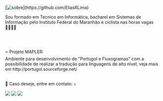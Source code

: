 
[![sobre](https://img.shields.io/static/v1?label=Sobre&message=Elias+Lima&color=f8efd4&style=for-the-badge&logo=GitHub")](https://github.com/EliasRLima)


<p align="left"> 
 Sou formado em Tecnico em Informática, bacharel em Sistemas de Informação pelo Instituto Federal do Maranhão e ciclista nas horas vagas 🚴‍♂️😎🤘
</p>

</br>
</br>

<p align="left">
⭐ Projeto MAPLER: </br> 
 Ambiente para desenvolvimento de "Portugol e Fluxogramas" com a possibilidade de realizar a tradução para linguagens de alto nível, veja mais em http://portugol.sourceforge.net/ <br></br>

</p>

<p align="left">
  💌 Caso deseje, entre em contato: ⤵️
</p>

<p align="left">
  <a href="mailto:eliasrlima.2000@gmail.com" alt="Gmail">
  <img src="https://img.shields.io/badge/-Gmail-FF0000?style=flat-square&labelColor=FF0000&logo=gmail&logoColor=white&link=mailto:eliasrlima.2000@gmail.com" /></a>

  <a href="https://www.linkedin.com/in/elias-lima-27879b204/" alt="Linkedin">
  <img src="https://img.shields.io/badge/-Linkedin-0e76a8?style=flat-square&logo=Linkedin&logoColor=white&link=https://www.linkedin.com/in/elias-lima-27879b204/" /></a>

  <a href="https://www.instagram.com/eliasrlima_/" alt="Instagram">
  <img src="https://img.shields.io/badge/-Instagram-DF0174?style=flat-square&labelColor=DF0174&logo=instagram&logoColor=white&link=https://www.instagram.com/eliasrlima_/"/></a>
</p>  



